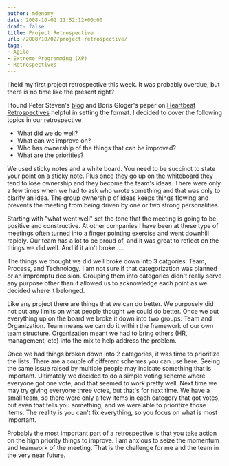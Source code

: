 ```yaml
---
author: mdenomy
date: 2008-10-02 21:52:12+00:00
draft: false
title: Project Retrospective
url: /2008/10/02/project-retrospective/
tags:
- Agile
- Extreme Programming (XP)
- Retrospectives
---
```


I held my first project retrospective this week.  It was probably overdue, but there is no time like the present right?

I found Peter Steven's [blog](http://agilesoftwaredevelopment.com/blog/peterstev/start-trust-start-retrospective) and Boris Gloger's paper on [Heartbeat Retrospectives](http://www.glogerconsulting.de/downloads/Gloger-heartbeat-retros-V11.pdf) helpful in setting the format.   I decided to cover the following topics in our retrospective

* What did we do well?
* What can we improve on?
* Who has ownership of the things that can be improved?
* What are the priorities?

We used sticky notes and a white board.  You need to be succinct to state your point on a sticky note.  Plus once they go up on the whiteboard they tend to lose ownership and they become the team's ideas.  There were only a few times when we had to ask who wrote something and that was only to clarify an idea.  The group ownership of ideas keeps things flowing and prevents the meeting from being driven by one or two strong personalities.

Starting with "what went well" set the tone that the meeting is going to be positive and constructive.  At other companies I have been at these type of meetings often turned into a finger pointing exercise and went downhill rapidly.  Our team has a lot to be proud of, and it was great to reflect on the things we did well.   And if it ain't broke.....

The things we thought we did well broke down into 3 catgories: Team, Process, and Technology.  I am not sure if that categorization was planned or an impromptu decision.    Grouping them into categories didn't really serve any purpose other than it allowed us to acknowledge each point as we decided where it belonged.

Like any project there are things that we can do better.  We purposely did not put any limits on what people thought we could do better.  Once we put everything up on the board we broke it down into two groups: Team and Organization.  Team means we can do it within the framework of our own team structure.  Organization meant we had to bring others (HR, management, etc) into the mix to help address the problem.

Once we had things broken down into 2 categories, it was time to prioritize the lists.  There are a couple of different schemes you can use here.  Seeing the same issue raised by multiple people may indicate something that is important.  Ultimately we decided to do a simple voting scheme where everyone got one vote,  and that seemed to work pretty well.  Next time we may try giving everyone three votes, but that's for next time.  We have a small team, so there were only a few items in each category that got votes, but even that tells you something, and we were able to prioritize those items.  The reality is you can't fix everything, so you focus on what is most important.

Probably the most important part of a retrospective is that you take action on the high priority things to improve.  I am anxious to seize the momentum and teamwork of the meeting.  That is the challenge for me and the team in the very near future.
